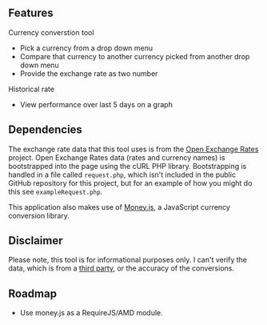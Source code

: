 ## Features 

Currency converstion tool
- Pick a currency from a drop down menu
- Compare that currency to another currency picked from another drop down menu
- Provide the exchange rate as two number

Historical rate 
- View performance over last 5 days on a graph

## Dependencies

The exchange rate data that this tool uses is from the <a href="https://openexchangerates.org/">Open Exchange Rates</a> project. Open Exchange Rates data 
(rates and currency names) is bootstrapped into the page using the cURL PHP library. Bootstrapping is handled in a file called `request.php`, which isn't included in the public 
GitHub repository for this project, but for an example of how you might do this see `exampleRequest.php`.

This application also makes use of <a href="https://josscrowcroft.github.io/money.js/">Money.js</a>, a JavaScript currency conversion library. 

## Disclaimer
Please note, this tool is for informational purposes only. I can't verify the data, which is from a <a href="https://openexchangerates.org/">third party</a>, or the accuracy of the conversions. 

## Roadmap 
- Use money.js as a RequireJS/AMD module.

